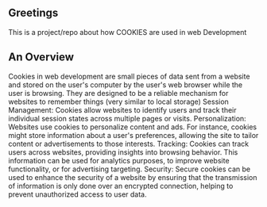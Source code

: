 ## Greetings

This is a project/repo about how COOKIES are used in web Development

## An Overview

Cookies in web development are small pieces of data sent from a website and stored on the user's computer by the user's web browser while the user is browsing. They are designed to be a reliable mechanism for websites to remember things (very similar to local storage)
Session Management: Cookies allow websites to identify users and track their individual session states across multiple pages or visits.
Personalization: Websites use cookies to personalize content and ads. For instance, cookies might store information about a user's preferences, allowing the site to tailor content or advertisements to those interests.
Tracking: Cookies can track users across websites, providing insights into browsing behavior. This information can be used for analytics purposes, to improve website functionality, or for advertising targeting.
Security: Secure cookies can be used to enhance the security of a website by ensuring that the transmission of information is only done over an encrypted connection, helping to prevent unauthorized access to user data.
